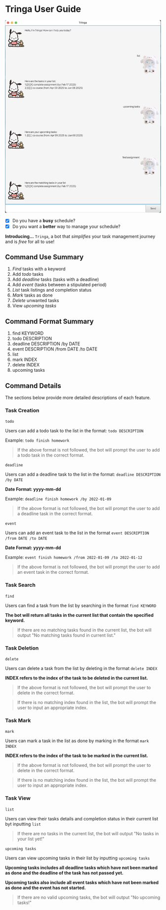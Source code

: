 # Tringa User Guide

![Demo](../docs/Ui.png)


- [x] Do you have a **busy** schedule?
- [x] Do you want a **better** way to manage your schedule?

**Introducing...**  `Tringa`, a bot that _simplifies_ your task 
management journey and is _free_ for all to use!

## Command Use Summary
1. _Find_ tasks with a keyword 
2. Add _todo_ tasks 
3. Add _deadline_ tasks (tasks with a deadline)
4. Add _event_ (tasks between a stipulated period)
5. _List_ task listings and completion status
6. _Mark_ tasks as done
7. _Delete_ unwanted tasks
8. View _upcoming tasks_ 

## Command Format Summary 
1. find KEYWORD
2. todo DESCRIPTION
3. deadline DESCRIPTION /by DATE
4. event DESCRIPTION /from DATE /to DATE
5. list
6. mark INDEX
7. delete INDEX
8. upcoming tasks

## Command Details
The sections below provide more detailed descriptions of each feature.

### Task Creation
`todo`

Users can add a todo task to the list in the format:
`todo DESCRIPTION`

Example: `todo finish homework`

>If the above format is not followed, the bot will prompt the user 
to add a todo task in the correct format.


`deadline`

Users can add a deadline task to the list in the format: 
`deadline DESCRIPTION /by DATE`

**Date Format: yyyy-mm-dd**

Example: `deadline finish homework /by 2022-01-09`

>If the above format is not followed, the bot will prompt the user 
to add a deadline task in the correct format.


`event`

Users can add an event task to the list in the format 
`event DESCRIPTION /from DATE /to DATE`

**Date Format: yyyy-mm-dd**

Example: `event finish homework /from 2022-01-09 /to 2022-01-12`

>If the above format is not followed, the bot will prompt the user 
to add an event task in the correct format.



### Task Search 
`find`

Users can find a task from the list by searching in the format
`find KEYWORD`

**The bot will return all tasks in the current list that contain
the specified keyword.**

>If there are no matching tasks found in the current list, the bot 
will output "No matching tasks found in current list."


### Task Deletion
`delete`

Users can delete a task from the list by deleting in the format
`delete INDEX` 

**INDEX refers to the index of the task to be
deleted in the current list.**

>If the above format is not followed, the bot will prompt the user 
to delete in the correct format.

>If there is no matching index found in the list, the bot will prompt
the user to input an appropriate index.


### Task Mark 
`mark`

Users can mark a task in the list as done by marking in the format
`mark INDEX` 

**INDEX refers to the index of the task to be 
marked in the current list.**

>If the above format is not followed, the bot will prompt the user 
to delete in the correct format.

>If there is no matching index found in the list, the bot will prompt
the user to input an appropriate index.


### Task View
`list`

Users can view their tasks details and completion status in their current
list byt inputting `list`

>If there are no tasks in the current list, the bot will output 
"No tasks in your list yet!"


`upcoming tasks`

Users can view upcoming tasks in their list by inputting
`upcoming tasks`

**Upcoming tasks includes all deadline tasks which have not been 
marked as done and the deadline of the task has not passed yet.**

**Upcoming tasks also include all event tasks which have not been
marked as done and the event has not started.**

>If there are no valid upcoming tasks, the bot will output 
"No upcoming tasks!"
```